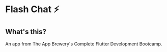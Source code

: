 # Flash Chat ⚡️

## What's this?

An app from The App Brewery's Complete Flutter Development Bootcamp.
